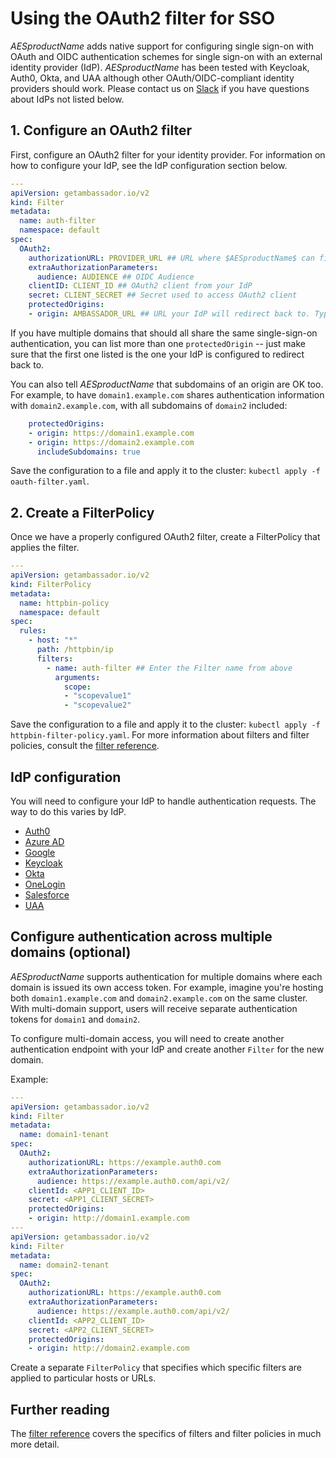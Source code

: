 # Using the OAuth2 filter for SSO

$AESproductName$ adds native support for configuring single sign-on with OAuth and OIDC authentication schemes for single sign-on with an external identity provider (IdP). $AESproductName$ has been tested with Keycloak, Auth0, Okta, and UAA although other OAuth/OIDC-compliant identity providers should work. Please contact us on [Slack](https://a8r.io/Slack) if you have questions about IdPs not listed below.

## 1. Configure an OAuth2 filter

First, configure an OAuth2 filter for your identity provider. For information on how to configure your IdP, see the IdP configuration section below.

```yaml
---
apiVersion: getambassador.io/v2
kind: Filter
metadata:
  name: auth-filter
  namespace: default
spec:
  OAuth2:
    authorizationURL: PROVIDER_URL ## URL where $AESproductName$ can find OAuth2 descriptor
    extraAuthorizationParameters:
      audience: AUDIENCE ## OIDC Audience
    clientID: CLIENT_ID ## OAuth2 client from your IdP
    secret: CLIENT_SECRET ## Secret used to access OAuth2 client
    protectedOrigins:
    - origin: AMBASSADOR_URL ## URL your IdP will redirect back to. Typically the same as the requests host.
```

If you have multiple domains that should all share the same single-sign-on authentication,
you can list more than one `protectedOrigin` -- just make sure that the first one listed
is the one your IdP is configured to redirect back to.

You can also tell $AESproductName$ that subdomains of an origin are OK too. For example, to have
`domain1.example.com` shares authentication information with `domain2.example.com`, with
all subdomains of `domain2` included:

```yaml
    protectedOrigins:
    - origin: https://domain1.example.com
    - origin: https://domain2.example.com
      includeSubdomains: true
```

Save the configuration to a file and apply it to the cluster: `kubectl apply -f oauth-filter.yaml`.

## 2. Create a FilterPolicy

Once we have a properly configured OAuth2 filter, create a FilterPolicy that applies the filter.

```yaml
---
apiVersion: getambassador.io/v2
kind: FilterPolicy
metadata:
  name: httpbin-policy
  namespace: default
spec:
  rules:
    - host: "*"
      path: /httpbin/ip
      filters:
        - name: auth-filter ## Enter the Filter name from above
          arguments:
            scope:
            - "scopevalue1"
            - "scopevalue2"
```

Save the configuration to a file and apply it to the cluster: `kubectl apply -f httpbin-filter-policy.yaml`. For more information about filters and filter policies, consult the [filter reference](../../topics/using/filters/).

## IdP configuration

You will need to configure your IdP to handle authentication requests. The way to do this varies by IdP.

- [Auth0](../sso/auth0)
- [Azure AD](../sso/azure)
- [Google](../sso/google)
- [Keycloak](../sso/keycloak)
- [Okta](../sso/okta)
- [OneLogin](../sso/onelogin)
- [Salesforce](../sso/salesforce)
- [UAA](../sso/uaa)

## Configure authentication across multiple domains (optional)

$AESproductName$ supports authentication for multiple domains where each domain is issued its own access token. For example, imagine you're hosting both `domain1.example.com` and `domain2.example.com` on the same cluster. With multi-domain support, users will receive separate authentication tokens for `domain1` and `domain2`.

To configure multi-domain access, you will need to create another authentication endpoint with your IdP and create another `Filter` for the new domain.

Example:

```yaml
---
apiVersion: getambassador.io/v2
kind: Filter
metadata:
  name: domain1-tenant
spec:
  OAuth2:
    authorizationURL: https://example.auth0.com
    extraAuthorizationParameters:
      audience: https://example.auth0.com/api/v2/
    clientId: <APP1_CLIENT_ID>
    secret: <APP1_CLIENT_SECRET>
    protectedOrigins:
    - origin: http://domain1.example.com
---
apiVersion: getambassador.io/v2
kind: Filter
metadata:
  name: domain2-tenant
spec:
  OAuth2:
    authorizationURL: https://example.auth0.com
    extraAuthorizationParameters:
      audience: https://example.auth0.com/api/v2/
    clientId: <APP2_CLIENT_ID>
    secret: <APP2_CLIENT_SECRET>
    protectedOrigins:
    - origin: http://domain2.example.com
```

Create a separate `FilterPolicy` that specifies which specific filters are applied to particular hosts or URLs.

## Further reading

The [filter reference](../../topics/using/filters/) covers the specifics of filters and filter policies in much more detail.
